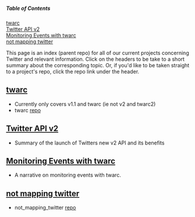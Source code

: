 ##### Table of Contents  
[twarc](#twarc)  
[Twitter API v2](#v2)   
[Monitoring Events with twarc](#monitoring)   
[not mapping twitter](#nomaps)


This page is an index (parent repo) for all of our current projects concerning Twitter and relevant information. Click on the headers to be take to a short summary about the corresponding topic. Or, if you'd like to be taken straight to a project's repo, click the repo link under the header. 

<a name="twarc"/>  

## [twarc](twarc.md)   
- Currently only covers v1.1 and twarc (ie not v2 and twarc2)
- twarc [repo](https://github.com/ucsb-collaboratory/twarc)


<a name="v2"/>    

## [Twitter API v2](v2.md)
- Summary of the launch of Twitters new v2 API and its benefits


<a name="monitoring"/>    

## [Monitoring Events with twarc](monitoring_events_twarc.md)
- A narrative on monitoring events with twarc. 


<a name="nomaps"/>   

## [not mapping twitter](not_mapping_twitter.md)
- not_mapping_twitter [repo](https://github.com/ucsb-collaboratory/not_mapping_twitter)

